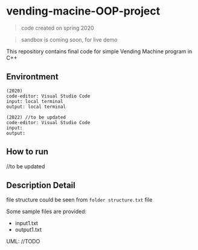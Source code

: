 # vending-macine-OOP-project
> code created on spring 2020

> sandbox is coming soon, for live demo

This repository contains final code for simple Vending Machine program in C++

## Environtment
```
(2020)
code-editor: Visual Studio Code
input: local terminal
output: local terminal

(2022) //to be updated
code-editor: Visual Studio Code
input: 
output: 

```

## How to run
//to be updated

## Description Detail

file structure could be seen from `folder structure.txt` file

Some sample files are provided:
- input1.txt
- output1.txt

UML:
//TODO
